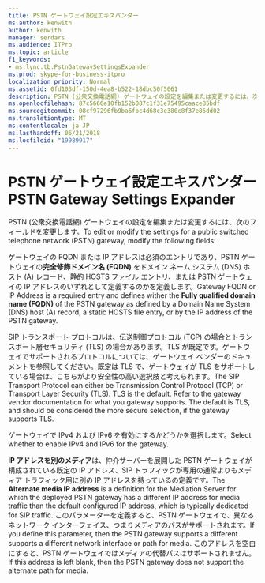 ```yaml
---
title: PSTN ゲートウェイ設定エキスパンダー
ms.author: kenwith
author: kenwith
manager: serdars
ms.audience: ITPro
ms.topic: article
f1_keywords:
- ms.lync.tb.PstnGatewaySettingsExpander
ms.prod: skype-for-business-itpro
localization_priority: Normal
ms.assetid: 0fd103df-150d-4ea8-b522-18dbc50f5061
description: PSTN (公衆交換電話網) ゲートウェイの設定を編集または変更するには、次のフィールドを変更します。
ms.openlocfilehash: 87c5666e10fb152b087c1f31e75495caace85bdf
ms.sourcegitcommit: 08cf97296fb9ba6fbc4d68c3e380c8f37e86dd02
ms.translationtype: MT
ms.contentlocale: ja-JP
ms.lasthandoff: 06/21/2018
ms.locfileid: "19989917"
---
```

# <a name="pstn-gateway-settings-expander"></a><span data-ttu-id="5840c-103">PSTN ゲートウェイ設定エキスパンダー</span><span class="sxs-lookup"><span data-stu-id="5840c-103">PSTN Gateway Settings Expander</span></span>
 
<span data-ttu-id="5840c-104">PSTN (公衆交換電話網) ゲートウェイの設定を編集または変更するには、次のフィールドを変更します。</span><span class="sxs-lookup"><span data-stu-id="5840c-104">To edit or modify the settings for a public switched telephone network (PSTN) gateway, modify the following fields:</span></span>
  
<span data-ttu-id="5840c-105">ゲートウェイの FQDN または IP アドレスは必須のエントリであり、PSTN ゲートウェイの**完全修飾ドメイン名 (FQDN)** をドメイン ネーム システム (DNS) ホスト (A) レコード、静的 HOSTS ファイル エントリ、または PSTN ゲートウェイの IP アドレスのいずれとして定義するのかを定義します。</span><span class="sxs-lookup"><span data-stu-id="5840c-105">Gateway FQDN or IP Address is a required entry and defines wither the **Fully qualified domain name (FQDN)** of the PSTN gateway as defined by a Domain Name System (DNS) host (A) record, a static HOSTS file entry, or by the IP address of the PSTN gateway.</span></span>
  
<span data-ttu-id="5840c-p101">SIP トランスポート プロトコルは、伝送制御プロトコル (TCP) の場合とトランスポート層セキュリティ (TLS) の場合があります。TLS が既定です。ゲートウェイでサポートされるプロトコルについては、ゲートウェイ ベンダーのドキュメントを参照してください。既定は TLS で、ゲートウェイが TLS をサポートしている場合は、こちらがより安全性の高い選択肢と考えられます。</span><span class="sxs-lookup"><span data-stu-id="5840c-p101">The SIP Transport Protocol can either be Transmission Control Protocol (TCP) or Transport Layer Security (TLS). TLS is the default. Refer to the gateway vendor documentation for what you gateway supports. The default is TLS, and should be considered the more secure selection, if the gateway supports TLS.</span></span>
  
<span data-ttu-id="5840c-110">ゲートウェイで IPv4 および IPv6 を有効にするかどうかを選択します。</span><span class="sxs-lookup"><span data-stu-id="5840c-110">Select whether to enable IPv4 and IPv6 for the gateway.</span></span>
  
<span data-ttu-id="5840c-111">**IP アドレスを別のメディア**は、仲介サーバーを展開した PSTN ゲートウェイが構成されている既定の IP アドレス、SIP トラフィックが専用の通常よりもメディア トラフィック用に別の IP アドレスを持っているの定義です。</span><span class="sxs-lookup"><span data-stu-id="5840c-111">The **Alternate media IP address** is a definition for the Mediation Server for which the deployed PSTN gateway has a different IP address for media traffic than the default configured IP address, which is typically dedicated for SIP traffic.</span></span> <span data-ttu-id="5840c-112">このパラメーターを定義すると、PSTN ゲートウェイで、異なるネットワーク インターフェイス、つまりメディアのパスがサポートされます。</span><span class="sxs-lookup"><span data-stu-id="5840c-112">If you define this parameter, then the PSTN gateway supports a different supports a different network interface or path for media.</span></span> <span data-ttu-id="5840c-113">このアドレスを空白にすると、PSTN ゲートウェイではメディアの代替パスはサポートされません。</span><span class="sxs-lookup"><span data-stu-id="5840c-113">If this address is left blank, then the PSTN gateway does not support the alternate path for media.</span></span>
  

